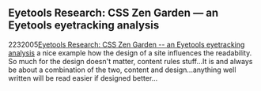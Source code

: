 <article><h2>Eyetools Research: CSS Zen Garden &#8212; an Eyetools eyetracking analysis</h2><time><span class="day">22</span><span class="month">3</span><span class="year">2005</span></time><a href="http://blog.eyetools.net/eyetools_research/2005/02/css_zen_garden_.html">Eyetools Research: CSS Zen Garden -- an Eyetools eyetracking analysis</a> a nice example how the design of a site influences the readability. So much for the design doesn't matter, content rules stuff...It is and always be about a combination of the two, content and design...anything well written will be read easier if designed better...</article>